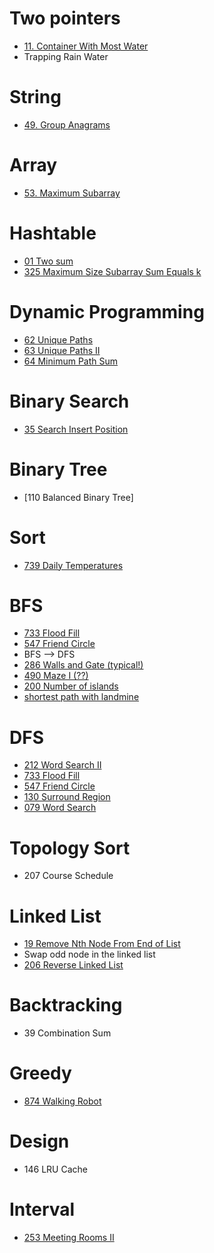 # Two pointers
 * [11. Container With Most Water](./011_ContainerWithMostWater.py)
 * Trapping Rain Water

# String
 * [49. Group Anagrams](./049_Group_Anagrams.py)

# Array
 * [53. Maximum Subarray](./053_Maximum_Subarray.py)

# Hashtable
 * [01 Two sum](./001_TwoSum.py)
 * [325 Maximum Size Subarray Sum Equals k](./325_Maximum_Size_Subarray_Sum_Equals_k.py)

# Dynamic Programming
 * [62 Unique Paths](./062_Unique_Path.py)
 * [63 Unique Paths II](./063_Unique_Path_II.py)
 * [64 Minimum Path Sum](./064_Min_Path_Sum.py)

# Binary Search
 * [35 Search Insert Position](./035_Search_Insert_Position.py)

# Binary Tree
 * [110 Balanced Binary Tree]

# Sort
 * [739 Daily Temperatures](./739_daily_temperature.py)

# BFS
 * [733 Flood Fill ](./733_Flood_FIll.py)
 * [547 Friend Circle](./547_Friend_Circle.py)
 * BFS --> DFS
 * [286 Walls and Gate (typical!)](./286_Walls_And_Gates.py)
 * [490 Maze I (??)](./490_The_Maze.py)
 * [200 Number of islands](./200_Number_Of_Island.py)
 * [shortest path with landmine](./shortest_path_mine.py)

# DFS
 * [212 Word Search II](./212_Word_Search_II.py)
 * [733 Flood Fill](./733_Flood_FIll.py)
 * [547 Friend Circle](./547_Friend_Circle.py)
 * [130 Surround Region](./130_Surround_Region.py)
 * [079 Word Search](./079_Word_Search.py)

# Topology Sort
 * 207 Course Schedule

# Linked List
 * [19 Remove Nth Node From End of List](./019_Remove_Nth_Node_From_End.py)
 * Swap odd node in the linked list
 * [206 Reverse Linked List](./206_Reverse_Linked_List.py)

# Backtracking
 * 39 Combination Sum

# Greedy
 * [874 Walking Robot](./874_Walking_Robot.py)

# Design
 * 146 LRU Cache

# Interval
 * [253 Meeting Rooms II](./253_Meeting_Rooms_II.py)
